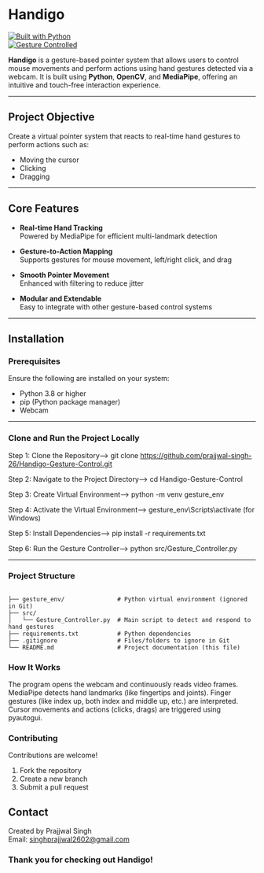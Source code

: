# Handigo

[![Built with Python](https://img.shields.io/badge/built%20with-python-3776AB.svg?logo=python&logoColor=white)](https://python.org)  
[![Gesture Controlled](https://img.shields.io/badge/Control-Hand%20Gesture-yellowgreen)](#)

**Handigo** is a gesture-based pointer system that allows users to control mouse movements and perform actions using hand gestures detected via a webcam. It is built using **Python**, **OpenCV**, and **MediaPipe**, offering an intuitive and touch-free interaction experience.

---

## Project Objective

Create a virtual pointer system that reacts to real-time hand gestures to perform actions such as:
- Moving the cursor
- Clicking
- Dragging

---

## Core Features

- **Real-time Hand Tracking**  
  Powered by MediaPipe for efficient multi-landmark detection

- **Gesture-to-Action Mapping**  
  Supports gestures for mouse movement, left/right click, and drag

- **Smooth Pointer Movement**  
  Enhanced with filtering to reduce jitter

- **Modular and Extendable**  
  Easy to integrate with other gesture-based control systems

---

##  Installation

### Prerequisites

Ensure the following are installed on your system:

- Python 3.8 or higher
- pip (Python package manager)
- Webcam

---

### Clone and Run the Project Locally

Step 1: Clone the Repository--> 
git clone https://github.com/prajjwal-singh-26/Handigo-Gesture-Control.git

Step 2: Navigate to the Project Directory-->
cd Handigo-Gesture-Control

Step 3: Create Virtual Environment-->
python -m venv gesture_env

Step 4: Activate the Virtual Environment-->
gesture_env\Scripts\activate (for Windows)

Step 5: Install Dependencies-->
pip install -r requirements.txt

Step 6: Run the Gesture Controller-->
python src/Gesture_Controller.py

---

### Project Structure

```text

├── gesture_env/               # Python virtual environment (ignored in Git)
├── src/                       
│   └── Gesture_Controller.py  # Main script to detect and respond to hand gestures
├── requirements.txt           # Python dependencies
├── .gitignore                 # Files/folders to ignore in Git
└── README.md                  # Project documentation (this file)

```

### How It Works

 The program opens the webcam and continuously reads video frames.
 MediaPipe detects hand landmarks (like fingertips and joints).
 Finger gestures (like index up, both index and middle up, etc.) are interpreted.
 Cursor movements and actions (clicks, drags) are triggered using pyautogui.

### Contributing

Contributions are welcome!

1. Fork the repository
2. Create a new branch
3. Submit a pull request

## Contact

Created by Prajjwal Singh <br>
Email: singhprajjwal2602@gmail.com

 ### Thank you for checking out Handigo! 

